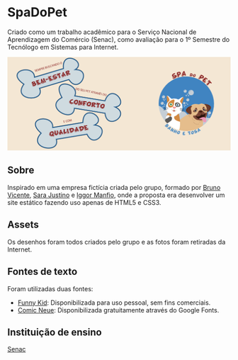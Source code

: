 # SpaDoPet

Criado como um trabalho acadêmico para o Serviço Nacional de Aprendizagem do Comércio (Senac),
como avaliação para o 1º Semestre do Tecnólogo em Sistemas para Internet.

![Banner](assets/bannerOssosLogo.webp)

## Sobre

Inspirado em uma empresa fictícia criada pelo grupo, formado por [Bruno Vicente](https://github.com/brunovicenters),
[Sara Justino](https://github.com/SaraJus) e [Iggor Manfio](https://github.com/iggor-manfio), onde a proposta era desenvolver
um site estático fazendo uso apenas de HTML5 e CSS3.

## Assets

Os desenhos foram todos criados pelo grupo e as fotos foram retiradas da Internet.

## Fontes de texto

Foram utilizadas duas fontes:

- [Funny Kid](https://www.dafont.com/funnykid.font): Disponibilizada para uso pessoal, sem fins comerciais.
- [Comic Neue](https://fonts.google.com/specimen/Comic+Neue): Disponibilizada gratuitamente através do Google Fonts.

## Instituição de ensino

[Senac](https://www.sp.senac.br/)
